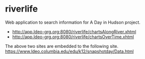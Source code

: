 # riverlife
Web application to search information for A Day in Hudson project.
* http://app.ldeo-grg.org:8080/riverlife/chartsAlongRiver.xhtml
* http://app.ldeo-grg.org:8080/riverlife/chartsOverTime.xhtml

The above two sites are embedded to the following site.
https://www.ldeo.columbia.edu/edu/k12/snapshotday/Data.html
